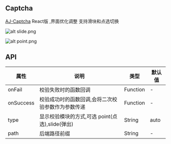 ## Captcha
[AJ-Captcha](https://gitee.com/anji-plus/captcha)  React版 ,界面优化调整 支持滑块和点选切换


![alt slide.png](https://raw.githubusercontent.com/yuegongzi/aj-captcha-react/master/src/assert/slide.png)

![alt point.png](https://raw.githubusercontent.com/yuegongzi/aj-captcha-react/master/src/assert/point.png)


## API

| 属性        | 说明                                              | 类型     | 默认值                     |
| ----------- | ------------------------------------------------- | -------- | -------------------------- |
| onFail      | 校验失败时的函数回调                              | Function | -                          |
| onSuccess   | 校验成功时的函数回调,会将二次校验参数作为参数传递 | Function | -                          |
| type        | 显示校验模块的方式,可选 point(点选),slide(弹出)   | String   | auto                      |
| path        | 后端路径前缀                                      | String   | -                          |

<code src='./demo/index.jsx'/>
